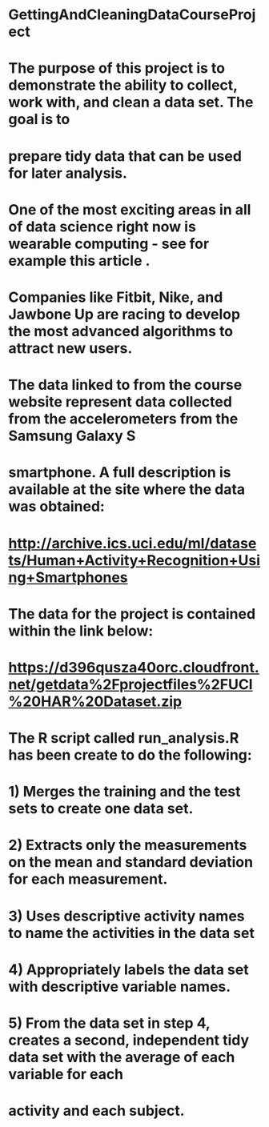# GettingAndCleaningDataCourseProject

# The purpose of this project is to demonstrate the ability to collect, work with, and clean a data set. The goal is to 
# prepare tidy data that can be used for later analysis. 

# One of the most exciting areas in all of data science right now is wearable computing - see for example this article .
# Companies like Fitbit, Nike, and Jawbone Up are racing to develop the most advanced algorithms to attract new users. 
# The data linked to from the course website represent data collected from the accelerometers from the Samsung Galaxy S
# smartphone. A full description is available at the site where the data was obtained: 

# http://archive.ics.uci.edu/ml/datasets/Human+Activity+Recognition+Using+Smartphones 

# The data for the project is contained within the link below: 

# https://d396qusza40orc.cloudfront.net/getdata%2Fprojectfiles%2FUCI%20HAR%20Dataset.zip 

# The R script called run_analysis.R has been create to do the following:
# 1) Merges the training and the test sets to create one data set.
# 2) Extracts only the measurements on the mean and standard deviation for each measurement. 
# 3) Uses descriptive activity names to name the activities in the data set
# 4) Appropriately labels the data set with descriptive variable names. 
# 5) From the data set in step 4, creates a second, independent tidy data set with the average of each variable for each 
# activity and each subject.

